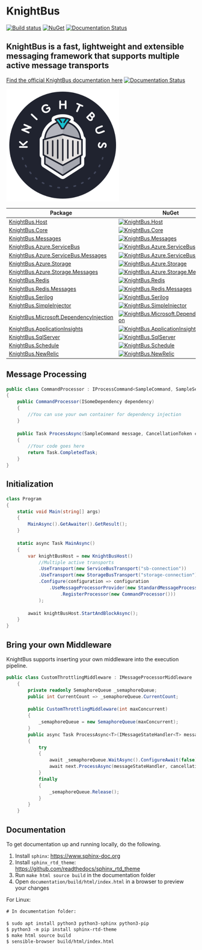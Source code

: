 # KnightBus

[![Build status](https://ci.appveyor.com/api/projects/status/6kut5wktspt8nhf5/branch/master?svg=true)](https://ci.appveyor.com/project/NiklasArbin/knightbus/branch/master)
[![NuGet](https://img.shields.io/nuget/v/KnightBus.Core.svg)](https://www.nuget.org/packages/KnightBus.Core/)
[![Documentation Status](https://readthedocs.org/projects/knightbus/badge/?version=latest)](https://knightbus.readthedocs.io/en/latest/?badge=latest)

## KnightBus is a fast, lightweight and extensible messaging framework that supports multiple active message transports


[Find the official KnightBus documentation here](https://knightbus.readthedocs.io/)
[![Documentation Status](https://readthedocs.org/projects/knightbus/badge/?version=latest)](https://knightbus.readthedocs.io/en/latest/?badge=latest)

<img src="documentation/media/images/knightbus-logo.png" alt="KnightBus Logo" width="300"/>


| Package | NuGet        |
| ------- | ------------ |
| [KnightBus.Host](https://www.nuget.org/packages/KnightBus.Host/) | [![KnightBus.Host](https://img.shields.io/nuget/v/KnightBus.Host.svg)](https://www.nuget.org/packages/KnightBus.Host/) |
| [KnightBus.Core](https://www.nuget.org/packages/KnightBus.Core/) | [![KnightBus.Core](https://img.shields.io/nuget/v/KnightBus.Core.svg)](https://www.nuget.org/packages/KnightBus.Core/) |
| [KnightBus.Messages](https://www.nuget.org/packages/KnightBus.Messages/) | [![KnightBus.Messages](https://img.shields.io/nuget/v/KnightBus.Messages.svg)](https://www.nuget.org/packages/KnightBus.Messages/) |
| [KnightBus.Azure.ServiceBus](https://www.nuget.org/packages/KnightBus.Azure.ServiceBus/) | [![KnightBus.Azure.ServiceBus](https://img.shields.io/nuget/v/KnightBus.Azure.ServiceBus.svg)](https://www.nuget.org/packages/KnightBus.Azure.ServiceBus/) |
| [KnightBus.Azure.ServiceBus.Messages](https://www.nuget.org/packages/KnightBus.Azure.ServiceBus.Messages/) | [![KnightBus.Azure.ServiceBus.Messages](https://img.shields.io/nuget/v/KnightBus.Azure.ServiceBus.Messages.svg)](https://www.nuget.org/packages/KnightBus.Azure.ServiceBus.Messages/) |
| [KnightBus.Azure.Storage](https://www.nuget.org/packages/KnightBus.Azure.Storage/) | [![KnightBus.Azure.Storage](https://img.shields.io/nuget/v/KnightBus.Azure.Storage.svg)](https://www.nuget.org/packages/KnightBus.Azure.Storage/) |
| [KnightBus.Azure.Storage.Messages](https://www.nuget.org/packages/KnightBus.Azure.Storage.Messages/) | [![KnightBus.Azure.Storage.Messages](https://img.shields.io/nuget/v/KnightBus.Azure.Storage.Messages.svg)](https://www.nuget.org/packages/KnightBus.Azure.Storage.Messages/) |
| [KnightBus.Redis](https://www.nuget.org/packages/KnightBus.Redis/) | [![KnightBus.Redis](https://img.shields.io/nuget/v/KnightBus.Redis.svg)](https://www.nuget.org/packages/KnightBus.Redis/) |
| [KnightBus.Redis.Messages](https://www.nuget.org/packages/KnightBus.Redis.Messages/) | [![KnightBus.Redis.Messages](https://img.shields.io/nuget/v/KnightBus.Redis.Messages.svg)](https://www.nuget.org/packages/KnightBus.Redis.Messages/) |
| [KnightBus.Serilog](https://www.nuget.org/packages/KnightBus.Serilog/) | [![KnightBus.Serilog](https://img.shields.io/nuget/v/KnightBus.Serilog.svg)](https://www.nuget.org/packages/KnightBus.Serilog/) |
| [KnightBus.SimpleInjector](https://www.nuget.org/packages/KnightBus.SimpleInjector/) | [![KnightBus.SimpleInjector](https://img.shields.io/nuget/v/KnightBus.SimpleInjector.svg)](https://www.nuget.org/packages/KnightBus.SimpleInjector/) |
| [KnightBus.Microsoft.DependencyInjection](https://www.nuget.org/packages/KnightBus.Microsoft.DependencyInjection/) | [![KnightBus.Microsoft.DependencyInjection](https://img.shields.io/nuget/v/KnightBus.Microsoft.DependencyInjection.svg)](https://www.nuget.org/packages/KnightBus.Microsoft.DependencyInjection/) |
| [KnightBus.ApplicationInsights](https://www.nuget.org/packages/KnightBus.ApplicationInsights/) | [![KnightBus.ApplicationInsights](https://img.shields.io/nuget/v/KnightBus.ApplicationInsights.svg)](https://www.nuget.org/packages/KnightBus.ApplicationInsights/) |
| [KnightBus.SqlServer](https://www.nuget.org/packages/KnightBus.SqlServer/) | [![KnightBus.SqlServer](https://img.shields.io/nuget/v/KnightBus.SqlServer.svg)](https://www.nuget.org/packages/KnightBus.SqlServer/) |
| [KnightBus.Schedule](https://www.nuget.org/packages/KnightBus.Schedule/) | [![KnightBus.Schedule](https://img.shields.io/nuget/v/KnightBus.Schedule.svg)](https://www.nuget.org/packages/KnightBus.Schedule/) |
| [KnightBus.NewRelic](https://www.nuget.org/packages/KnightBus.NewRelic/) | [![KnightBus.NewRelic](https://img.shields.io/nuget/v/KnightBus.NewRelic.svg)](https://www.nuget.org/packages/KnightBus.NewRelic/) |

## Message Processing
```csharp
public class CommandProcessor : IProcessCommand<SampleCommand, SampleSettings>,
{
    public CommandProcessor(ISomeDependency dependency)
    {
        //You can use your own container for dependency injection
    }

    public Task ProcessAsync(SampleCommand message, CancellationToken cancellationToken)
    {
        //Your code goes here
        return Task.CompletedTask;
    }
}
```

## Initialization
```csharp
class Program
{
    static void Main(string[] args)
    {
        MainAsync().GetAwaiter().GetResult();
    }

    static async Task MainAsync()
    {
        var knightBusHost = new KnightBusHost()
            //Multiple active transports
            .UseTransport(new ServiceBusTransport("sb-connection"))
            .UseTransport(new StorageBusTransport("storage-connection"))
            .Configure(configuration => configuration
                .UseMessageProcessorProvider(new StandardMessageProcessorProvider()
                    .RegisterProcessor(new CommandProcessor()))
            );

        await knightBusHost.StartAndBlockAsync();
    }
}
```

## Bring your own Middleware

KnightBus supports inserting your own middleware into the execution pipeline.

```csharp
public class CustomThrottlingMiddleware : IMessageProcessorMiddleware
    {
        private readonly SemaphoreQueue _semaphoreQueue;
        public int CurrentCount => _semaphoreQueue.CurrentCount;

        public CustomThrottlingMiddleware(int maxConcurrent)
        {
            _semaphoreQueue = new SemaphoreQueue(maxConcurrent);
        }
        public async Task ProcessAsync<T>(IMessageStateHandler<T> messageStateHandler, IPipelineInformation pipelineInformation, IMessageProcessor next, CancellationToken cancellationToken) where T : class, IMessage
        {
            try
            {
                await _semaphoreQueue.WaitAsync().ConfigureAwait(false);
                await next.ProcessAsync(messageStateHandler, cancellationToken).ConfigureAwait(false);
            }
            finally
            {
                _semaphoreQueue.Release();
            }
        }
    }
```

## Documentation

To get documentation up and running locally, do the following.

1. Install `sphinx`: https://www.sphinx-doc.org
2. Install `sphinx_rtd_theme`: https://github.com/readthedocs/sphinx_rtd_theme
3. Run `make html source build` in the documentation folder
4. Open `documentation/build/html/index.html` in a browser to preview your changes

For Linux:

```console
# In documentation folder:

$ sudo apt install python3 python3-sphinx python3-pip
$ python3 -m pip install sphinx-rtd-theme
$ make html source build
$ sensible-browser build/html/index.html
```
